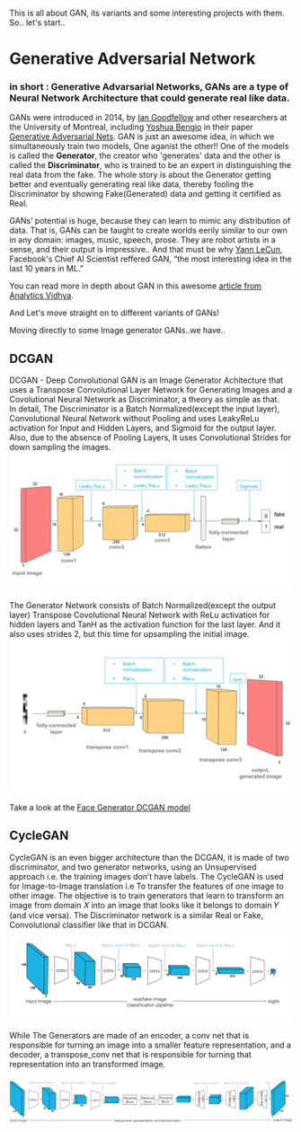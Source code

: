 This is all about GAN, its variants and some interesting projects with them. So.. let's start..

# Generative Adversarial Network
### in short : Generative Advarsarial Networks, GANs are a type of Neural Network Architecture that could generate real like data.
 
  GANs were introduced in 2014, by [Ian Goodfellow](https://www.linkedin.com/in/ian-goodfellow-b7187213/) and other researchers at the University of Montreal, including [Yoshua Bengio](https://www.linkedin.com/in/yoshuabengio) in their paper [Generative Adversarial Nets](https://arxiv.org/pdf/1406.2661.pdf).
  GAN is just an awesome idea, in which we simultaneously train two models, One aganist the other!!
  One of the models is called the **Generator**, the creator who 'generates' data and the other is called the **Discriminator**, who is trained to be an expert in distinguishing the real data from the fake. The whole story is about the Generator getting better and eventually generating real like data, thereby fooling the Discriminator by showing Fake(Generated) data and getting it certified as Real.

GANs’ potential is huge, because they can learn to mimic any distribution of data. That is, GANs can be taught to create worlds eerily similar to our own in any domain: images, music, speech, prose. They are robot artists in a sense, and their output is impressive..
And that must be why [Yann LeCun](https://www.linkedin.com/in/yann-lecun-0b999), Facebook's Chief AI Scientist reffered GAN, “the most interesting idea in the last 10 years in ML.”

You can read more in depth about GAN in this awesome [article from Analytics Vidhya](https://www.analyticsvidhya.com/blog/2017/06/introductory-generative-adversarial-networks-gans/).

And Let's move straight on to different variants of GANs! 

Moving directly to some Image generator GANs..we have..

## DCGAN
  DCGAN - Deep Convolutional GAN is an Image Generator Achitecture that uses a Transpose Convolutional Layer Network for Generating Images and a Covolutional Neural Network as Discriminator, a theory as simple as that.  
  In detail, The Discriminator is a Batch Normalized(except the input layer), Convolutional Neural Network without Pooling and uses LeakyReLu activation for Input and Hidden Layers, and Sigmoid for the output layer. Also, due to the absence of Pooling Layers, It uses Convolutional Strides for down sampling the images.
  ![discriminator architecture](https://github.com/GokulDas027/Generative-Adversarial-Networks-GANs/blob/master/assets/dcgan_discriminator.png?raw=true)

  The Generator Network consists of Batch Normalized(except the output layer) Transpose Covolutional Neural Network with ReLu activation for hidden layers and TanH as the activation function for the last layer. And it also uses strides 2, but this time for upsampling the initial image.
![generator architecture](https://github.com/GokulDas027/Generative-Adversarial-Networks-GANs/blob/master/assets/dcgan_generator.png?raw=true)

Take a look at the [Face Generator DCGAN model](https://github.com/GokulDas027/Generative-Adversarial-Networks-GANs/blob/master/Face_Generator.ipynb)

## CycleGAN
  CycleGAN is an even bigger architecture than the DCGAN, it is made of two discriminator, and two generator networks, using an Unsupervised approach i.e. the training images don’t have labels.
  The CycleGAN is used for Image-to-Image translation i.e To transfer the features of one image to other image. The objective is to train generators that learn to transform an image from domain 𝑋 into an image that looks like it belongs to domain 𝑌 (and vice versa).
  The Discriminator network is a similar Real or Fake, Convolutional classifier like that in DCGAN.
  ![discriminator architecture](https://github.com/GokulDas027/Generative-Adversarial-Networks-GANs/blob/master/assets/discriminator_layers.png?raw=true)
  
  While The Generators are made of an encoder, a conv net that is responsible for turning an image into a smaller feature representation, and a decoder, a transpose_conv net that is responsible for turning that representation into an transformed image. 
  
![generator architecture](https://github.com/GokulDas027/Generative-Adversarial-Networks-GANs/blob/master/assets/cyclegan_generator_ex.png?raw=true)
